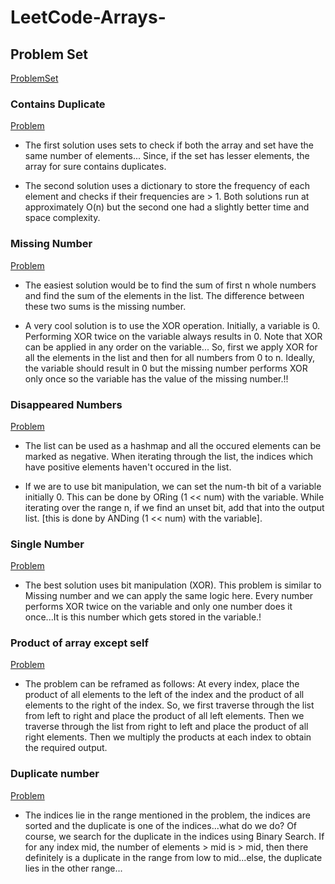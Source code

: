 # LeetCode-Arrays-

## Problem Set

[ProblemSet](https://seanprashad.com/leetcode-patterns/)

### Contains Duplicate
[Problem](https://leetcode.com/problems/contains-duplicate/)

* The first solution uses sets to check if both the array and set have the same number of elements...
Since, if the set has lesser elements, the array for sure contains duplicates.

* The second solution uses a dictionary to store the frequency of each element and checks if their frequencies are > 1.
Both solutions run at approximately O(n) but the second one had a slightly better time and space complexity.

### Missing Number 
[Problem](https://https://leetcode.com/problems/missing-number/)

* The easiest solution would be to find the sum of first n whole numbers and find the sum of the elements in the list. The difference between these two sums is the missing number.

* A very cool solution is to use the XOR operation. Initially, a variable is 0. Performing XOR twice on the variable always results in 0. Note that XOR can be applied in any order on the variable...
So, first we apply XOR for all the elements in the list and then for all numbers from 0 to n. Ideally, the variable should result in 0 but the missing number performs XOR only once so the variable has the value of the missing number.!!

### Disappeared Numbers
[Problem](https://leetcode.com/problems/find-all-numbers-disappeared-in-an-array/)

* The list can be used as a hashmap and all the occured elements can be marked as negative. When iterating through the list, the indices which have positive elements haven't occured in the list.

* If we are to use bit manipulation, we can set the num-th bit of a variable initially 0. This can be done by ORing (1 << num) with the variable. While iterating over the range n, if we find an unset bit, add that into the output list. [this is done by ANDing (1 << num) with the variable].

### Single Number
[Problem](https://leetcode.com/problems/single-number/)

* The best solution uses bit manipulation (XOR). This problem is similar to Missing number and we can apply the same logic here. Every number performs XOR twice on the variable and only one number does it once...It is this number which gets stored in the variable.!

### Product of array except self
[Problem](https://leetcode.com/problems/product-of-array-except-self/)

* The problem can be reframed as follows: At every index, place the product of all elements to the left of the index and the product of all elements to the right of the index. So, we first traverse through the list from left to right and place the product of all left elements. Then we traverse through the list from right to left and place the product of all right elements. Then we multiply the products at each index to obtain the required output.

### Duplicate number
[Problem](https://leetcode.com/problems/find-the-duplicate-number/)

* The indices lie in the range mentioned in the problem, the indices are sorted and the duplicate is one of the indices...what do we do?
Of course, we search for the duplicate in the indices using Binary Search.
If for any index mid, the number of elements > mid is > mid, then there definitely is a duplicate in the range from low to mid...else, the duplicate lies in the other range...
